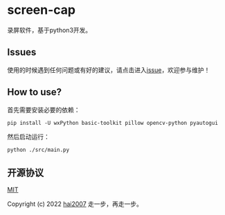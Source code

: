 # screen-cap
录屏软件，基于python3开发。

## Issues
使用的时候遇到任何问题或有好的建议，请点击进入[issue](https://github.com/hai2007/screen-cap/issues)，欢迎参与维护！

## How to use?

首先需要安装必要的依赖：

```
pip install -U wxPython basic-toolkit pillow opencv-python pyautogui
```

然后启动运行：

```
python ./src/main.py
```

开源协议
---------------------------------------
[MIT](https://github.com/hai2007/screen-cap/blob/master/LICENSE)

Copyright (c) 2022 [hai2007](https://hai2007.gitee.io/sweethome/) 走一步，再走一步。
